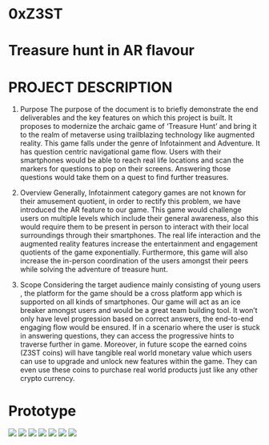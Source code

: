 # 0xZ3ST

<h1>Treasure hunt in AR flavour</h1>
<h1 >PROJECT DESCRIPTION</h1>

1. Purpose
   The purpose of the document is to briefly demonstrate the end deliverables and the key features on which this project is built. It proposes to modernize the archaic game of ‘Treasure Hunt’ and bring it to the realm of metaverse using trailblazing technology like augmented reality. This game falls under the genre of Infotainment and Adventure. It has question centric navigational game flow. Users with their smartphones would be able to reach real life locations and scan the markers for questions to pop on their screens. Answering those questions would take them on a quest to find further treasures.

2. Overview
   Generally, Infotainment category games are not known for their amusement quotient, in order to rectify this problem, we have introduced the AR feature to our game. This game would challenge users on multiple levels which include their general awareness, also this would require them to be present in person to interact with their local surroundings through their smartphones. The real life interaction and the augmented reality features increase the entertainment and engagement quotients of the game exponentially. Furthermore, this game will also increase the in-person coordination of the users amongst their peers while solving the adventure of treasure hunt.

3. Scope
Considering the target audience mainly consisting of young users , the platform for the game should be a cross platform app which is supported on all kinds of smartphones. Our game will act as an ice breaker amongst users and would be a great team building tool. It won’t only have level progression based on correct answers, the end-to-end engaging flow would be ensured. If in a scenario where the user is stuck in answering questions, they can access the progressive hints to traverse further in game. Moreover, in future scope the earned coins (Z3ST coins) will have tangible real world monetary value which users can use to upgrade and unlock new features within the game. They can even use these coins to purchase real world products just like any other crypto currency.
<h1> Prototype </h1>
<img src="/img/1.png"/>
<img src="/img/2.png"/>
<img src="/img/3.png"/>
<img src="/img/4.png"/>
<img src="/img/5.png"/>
<img src="/img/6.png"/>
<img src="/img/7.png"/>
